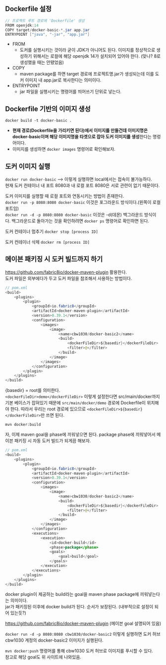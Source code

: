 ## Dockerfile 설정
```java
// 프로젝트 루트 경로에 'Dockerfile' 생성
FROM openjdk:14
COPY target/docker-basic-*.jar app.jar
ENTRYPOINT ["java", "-jar", "app.jar"]
```
- FROM
  - 도커를 실행시키는 것이라 굳이 JDK가 아니어도 된다. 이미지를 정상적으로 생성하기 위해서는 로컬에 해당 openjdk 14가 설치되어 있어야 한다. (맞나? 8로 생성했을 때는 안됐었음)
- COPY
  - maven package를 하면 target 경로에 프로젝트명.jar가 생성되는데 이를 도커 이미지 내 app.jar로 복사한다는 의미이다.
- ENTRYPOINT
  - jar 파일을 실행시키는 명령어를 띄어쓰기 단위로 넣는다.

## Dockerfile 기반의 이미지 생성
`docker build -t docker-basic .` 
- **현재 경로(Dockerfile을 가리키면 된다)에서 이미지를 만들건데 이미지명은 docker-basic이며 해당 이미지명을 타겟으로 잡아 도커 이미지를 생성**한다는 명렁어이다.
- 이미지를 생성하면 `docker images` 명령어로 확인해보자.

## 도커 이미지 실행
`docker run docker-basic` --> 이렇게 실행하면 local에서는 접속이 불가능하다.  
현재 도커 컨테이너 내 포트 8080과 내 로컬 포트 8080은 서로 관련이 없기 때문이다.  

도커 이미지를 실행할 때 로컬 포트와 연동시키는 방법이 존재한다.  
`docker run -p 8080:8080 docker-basic` 이것은 포그라운드 방식이다.(왼쪽이 로컬 포트임)  
`docker run -d -p 8080:8080 docker-basic` 이것은 -d(데몬) 백그라운드 방식이다. 백그라운드로 돌아가는 것을 확인하려면 `docker ps` 명령어로 확인하면 된다.  

도커 컨테이너 멈추기
`docker stop [process ID]`

도커 컨테이너 삭제
`docker rm [process ID]`

## 메이븐 패키징 시 도커 빌드까지 하기
https://github.com/fabric8io/docker-maven-plugin 활용한다.  
도커 파일은 외부에다가 두고 도커 파일을 참조해서 사용하는 방법이다.
```java
// pom.xml
<build>
    <plugins>
        <plugin>
            <groupId>io.fabric8</groupId>
            <artifactId>docker-maven-plugin</artifactId>
            <version>0.39.1</version>
            <configuration>
                <images>
                    <image>
                        <name>cbw1030/docker-basic2</name>
                        <build>
                            <dockerFileDir>${basedir}</dockerFileDir>
                            <filter>@</filter>
                        </build>
                    </image>
                </images>
            </configuration>
        </plugin>
    </plugins>
</build>
```
{basedir} = root를 의미한다.  
`<dockerFileDir>demo</dockerFileDir>` 이렇게 설정한다면 src/main/docker까지 기본 베이스가 잡혀있기 때문에 `src/main/docker/demo` 경로에 Dockerfile이 위치해야 한다.
따라서 우리는 root 경로에 있으므로 `<dockerFileDir>${basedir}</dockerFileDir>`만 쓰면 된다.

`mvn docker:build`

자, 이제 maven goal을 phase에 끼워넣으면 된다. package phase에 끼워넣어서 메이븐 패키징 시 자동 도커 빌드가 되게끔 해보자.
```java
// pom.xml
<build>
    <plugins>
        <plugin>
            <groupId>io.fabric8</groupId>
            <artifactId>docker-maven-plugin</artifactId>
            <version>0.39.1</version>
            <configuration>
                <images>
                    <image>
                        <name>cbw1030/docker-basic2</name>
                        <build>
                            <dockerFileDir>${basedir}</dockerFileDir>
                            <filter>@</filter>
                        </build>
                    </image>
                </images>
            </configuration>
            <executions>
                <execution>
                    <id>docker-build</id>
                    <phase>package</phase>
                    <goals>
                        <goal>build</goal>
                    </goals>
                </execution>
            </executions>
        </plugin>
    </plugins>
</build>
```
docker plugin이 제공하는 build라는 goal을 maven phase package에 끼워넣는다는 의미이다.  
jar가 패키징된 이후에 docker build가 된다. 순서가 보장된다. (내부적으로 설정이 되어 있는듯?)  

https://github.com/fabric8io/docker-maven-plugin (메이븐 goal 설명되어 있음)

`docker run -d -p 8080:8080 cbw1030/docker-basic2` 이렇게 실행하면 도커 허브 cbw1030 계정의 docker-basic2 이미지가 실행된다.

`mvn docker:push` 명령어를 통해 cbw1030 도커 허브로 이미지를 푸시할 수 있다.  
참고로 해당 goal도 위 사이트에 나와있음.  